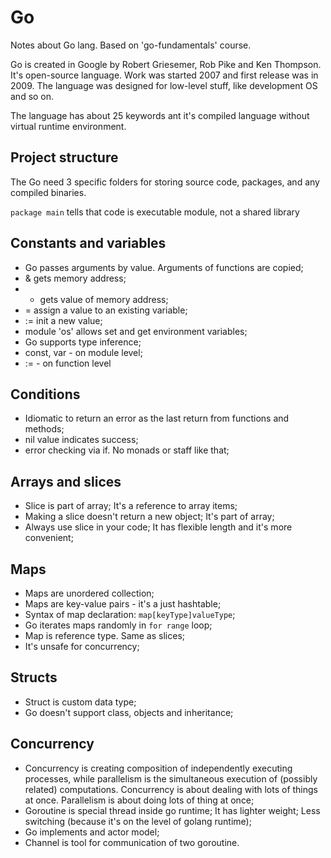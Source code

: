 # Go

Notes about Go lang. Based on 'go-fundamentals' course.

Go is created in Google by Robert Griesemer, Rob Pike and Ken Thompson. It's open-source language. 
Work was started 2007 and first release was in 2009. The language was designed for low-level stuff, like development OS and so on.

The language has about 25 keywords ant it's compiled language without virtual runtime environment.

## Project structure

The Go need 3 specific folders for storing source code, packages, and any compiled binaries.

`package main` tells that code is executable module, not a shared library

## Constants and variables

- Go passes arguments by value. Arguments of functions are copied;
- & gets memory address;
- * gets value of memory address;
- = assign a value to an existing variable;
- := init a new value;
- module 'os' allows set and get environment variables;
- Go supports type inference;
- const, var - on module level;
- := - on function level

## Conditions
- Idiomatic to return an error as the last return from functions and methods;
- nil value indicates success;
- error checking via if. No monads or staff like that;

## Arrays and slices
- Slice is part of array; It's a reference to array items;
- Making a slice doesn't return a new object; It's part of array;
- Always use slice in your code; It has flexible length and it's more convenient;

## Maps
- Maps are unordered collection;
- Maps are key-value pairs - it's a just hashtable;
- Syntax of map declaration: `map[keyType]valueType`;
- Go iterates maps randomly in `for range` loop;
- Map is reference type. Same as slices;
- It's unsafe for concurrency;

## Structs
- Struct is custom data type;
- Go doesn't support class, objects and inheritance;

## Concurrency
- Concurrency is creating composition of  independently executing processes, while parallelism is the simultaneous execution of (possibly related) computations. Concurrency is about dealing with lots of things at once. Parallelism is about doing lots of thing at once;
- Goroutine is special thread inside go runtime; It has lighter weight; Less switching (because it's on the level of golang runtime);
- Go implements and actor model;
- Channel is tool for communication of two goroutine.